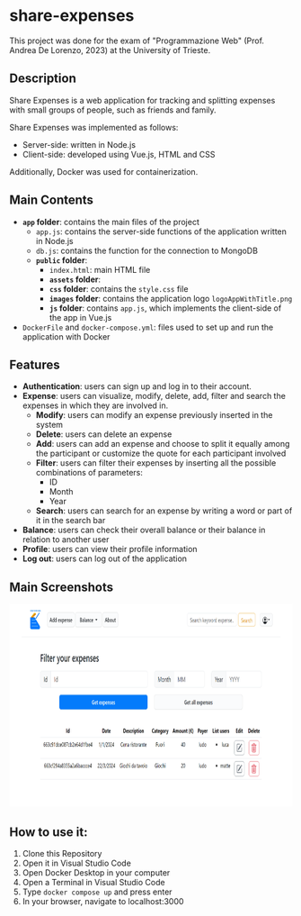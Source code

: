 # share-expenses


This project was done for the exam of "Programmazione Web" (Prof. Andrea De Lorenzo, 2023) at the University of Trieste.


## Description

Share Expenses is a web application for tracking and splitting expenses with small groups of people, such as friends and family.

Share Expenses was implemented as follows: 
- Server-side: written in Node.js
- Client-side: developed using Vue.js, HTML and CSS

Additionally, Docker was used for containerization. 


## Main Contents

- **`app` folder**: contains the main files of the project
  - `app.js`: contains the server-side functions of the application written in Node.js
  - `db.js`: contains the function for the connection to MongoDB
  - **`public` folder**:
    -  `index.html`: main HTML file
    -  **`assets` folder**:  
      -  **`css` folder**: contains the `style.css` file
      -  **`images` folder**: contains the application logo `logoAppWithTitle.png`
      -  **`js` folder**: contains `app.js`, which implements the client-side of the app in Vue.js 
- `DockerFile` and `docker-compose.yml`: files used to set up and run the application with Docker


## Features

- **Authentication**: users can sign up and log in to their account.
- **Expense**: users can visualize, modify, delete, add, filter and search the expenses in which they are involved in.
  - **Modify**: users can modify an expense previously inserted in the system
  - **Delete**: users can delete an expense 
  - **Add**: users can add an expense and choose to split it equally among the participant or customize the quote for each participant involved
  - **Filter**: users can filter their expenses by inserting all the possible combinations of parameters:
    - ID
    - Month
    - Year
  - **Search**: users can search for an expense by writing a word or part of it in the search bar
- **Balance**: users can check their overall balance or their balance in relation to another user
- **Profile**: users can view their profile information
- **Log out**: users can log out of the application


## Main Screenshots

<p align="left">
  <img src="./Images/HomePageScreen.png" alt="Login Screen" height="360" width="800"/>
</p>



## How to use it:  
1. Clone this Repository 
2. Open it in Visual Studio Code 
3. Open Docker Desktop in your computer
4. Open a Terminal in Visual Studio Code
5. Type ```docker compose up``` and press enter
6. In your browser, navigate to localhost:3000
